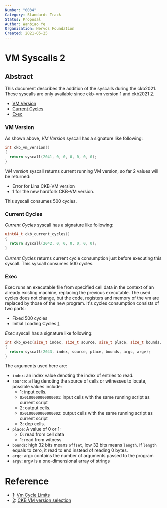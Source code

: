 ```yaml
---
Number: "0034"
Category: Standards Track
Status: Proposal
Author: Wanbiao Ye
Organization: Nervos Foundation
Created: 2021-05-25
---
```


# VM Syscalls 2

## Abstract

This document describes the addition of the syscalls during the ckb2021. These syscalls are only available since ckb-vm version 1 and ckb2021 [2].

- [VM Version]
- [Current Cycles]
- [Exec]

### VM Version
[vm version]: #vm-version

As shown above, *VM Version* syscall has a signature like following:

```c
int ckb_vm_version()
{
  return syscall(2041, 0, 0, 0, 0, 0, 0);
}
```

*VM version* syscall returns current running VM version, so far 2 values will be returned:

- Error for Lina CKB-VM version
- 1 for the new hardfork CKB-VM version.

This syscall consumes 500 cycles.

### Current Cycles
[current cycles]: #current-cycles

*Current Cycles* syscall has a signature like following:

```c
uint64_t ckb_current_cycles()
{
  return syscall(2042, 0, 0, 0, 0, 0, 0);
}
```

*Current Cycles* returns current cycle consumption just before executing this syscall. This syscall consumes 500 cycles.


### Exec
[exec]: #exec

Exec runs an executable file from specified cell data in the context of an already existing machine, replacing the previous executable. The used cycles does not change, but the code, registers and memory of the vm are replaced by those of the new program. It's cycles consumption consists of two parts:

- Fixed 500 cycles
- Initial Loading Cycles [1]

*Exec* syscall has a signature like following:

```c
int ckb_exec(size_t index, size_t source, size_t place, size_t bounds, int argc, char* argv[])
{
  return syscall(2043, index, source, place, bounds, argc, argv);
}
```

The arguments used here are:

* `index`: an index value denoting the index of entries to read.
* `source`: a flag denoting the source of cells or witnesses to locate, possible values include:
    + 1: input cells.
    + `0x0100000000000001`: input cells with the same running script as current script
    + 2: output cells.
    + `0x0100000000000002`: output cells with the same running script as current script
    + 3: dep cells.
* `place`: A value of 0 or 1:
    + 0: read from cell data
    + 1: read from witness
* `bounds`: high 32 bits means `offset`, low 32 bits means `length`. if `length` equals to zero, it read to end instead of reading 0 bytes.
* `argc`: argc contains the number of arguments passed to the program
* `argv`: argv is a one-dimensional array of strings


# Reference

* [1]: [Vm Cycle Limits][1]
* [2]: [CKB VM version selection][2]

[1]: ../0014-vm-cycle-limits/0014-vm-cycle-limits.md
[2]: ../0232-ckb-vm-version-selection/0232-ckb-vm-version-selection.md
